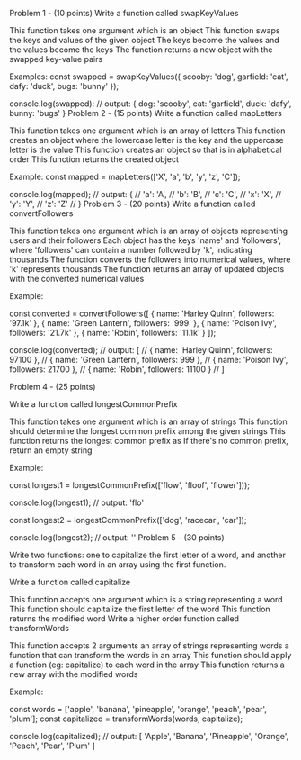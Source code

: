 Problem 1 - (10 points)
Write a function called swapKeyValues

This function takes one argument which is an object
This function swaps the keys and values of the given object
The keys become the values and the values become the keys
The function returns a new object with the swapped key-value pairs
 

Examples:
const swapped = swapKeyValues({ scooby: 'dog', garfield: 'cat', dafy: 'duck', bugs: 'bunny' });

console.log(swapped):
// output: { dog: 'scooby', cat: 'garfield', duck: 'dafy', bunny: 'bugs' }
Problem 2 - (15 points)
Write a function called mapLetters

This function takes one argument which is an array of letters
This function creates an object where the lowercase letter is the key and the uppercase letter is the value
This function creates an object so that is in alphabetical order
This function returns the created object
 

Example:
const mapped = mapLetters(['X', 'a', 'b', 'y', 'z', 'C']);

console.log(mapped);
// output: {
//     'a': 'A',
//     'b': 'B',
//     'c': 'C',
//     'x': 'X',
//     'y': 'Y',
//     'z': 'Z'
// }
Problem 3 - (20 points)
Write a function called convertFollowers

This function takes one argument which is an array of objects representing users and their followers
Each object has the keys 'name' and 'followers', where 'followers' can contain a number followed by 'k', indicating thousands
The function converts the followers into numerical values, where 'k' represents thousands
The function returns an array of updated objects with the converted numerical values
 

Example:

const converted = convertFollowers([
        { name: 'Harley Quinn', followers: '97.1k' },
        { name: 'Green Lantern', followers: '999' },
        { name: 'Poison Ivy', followers: '21.7k' },
        { name: 'Robin', followers: '11.1k' }
]);

console.log(converted);
// output: [
//     { name: 'Harley Quinn', followers: 97100 },
//     { name: 'Green Lantern', followers: 999 },
//     { name: 'Poison Ivy', followers: 21700 },
//     { name: 'Robin', followers: 11100 }
// ]

Problem 4 - (25 points)

Write a function called longestCommonPrefix

This function takes one argument which is an array of strings
This function should determine the longest common prefix among the given strings
This function returns the longest common prefix as
If there's no common prefix, return an empty string
 

Example:

const longest1 = longestCommonPrefix(['flow', 'floof', 'flower']));

console.log(longest1);
// output: 'flo'

const longest2 = longestCommonPrefix(['dog', 'racecar', 'car']);

console.log(longest2);
// output: ''
Problem 5 - (30 points)

Write two functions: one to capitalize the first letter of a word, and another to transform each word in an array using the first function.

Write a function called capitalize

This function accepts one argument which is a string representing a word
This function should capitalize the first letter of the word
This function returns the modified word
Write a higher order function called transformWords

This function accepts 2 arguments
an array of strings representing words
a function that can transform the words in an array
This function should apply a function (eg: capitalize) to each word in the array
This function returns a new array with the modified words
 

Example:

const words = ['apple', 'banana', 'pineapple', 'orange', 'peach', 'pear', 'plum'];
const capitalized = transformWords(words, capitalize);

console.log(capitalized);
// output: [ 'Apple', 'Banana', 'Pineapple', 'Orange', 'Peach', 'Pear', 'Plum' ]
